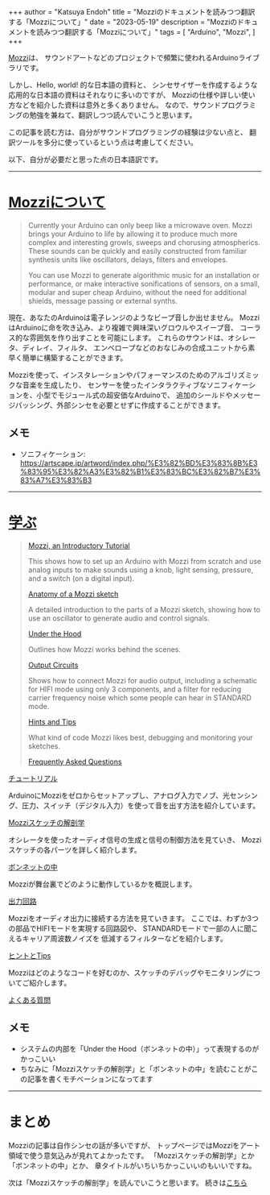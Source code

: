 +++
author = "Katsuya Endoh"
title = "Mozziのドキュメントを読みつつ翻訳する「Mozziについて」"
date = "2023-05-19"
description = "Mozziのドキュメントを読みつつ翻訳する「Mozziについて」"
tags = [
    "Arduino",
    "Mozzi",
]
+++

<!--more-->

[Mozzi](https://sensorium.github.io/Mozzi/)は、
サウンドアートなどのプロジェクトで頻繁に使われるArduinoライブラリです。

しかし、Hello, world! 的な日本語の資料と、
シンセサイザーを作成するような応用的な日本語の資料はそれなりに多いのですが、
Mozziの仕様や詳しい使い方などを紹介した資料は意外と多くありません。
なので、サウンドプログラミングの勉強を兼ねて、翻訳しつつ読んでいこうと思います。

この記事を読む方は、自分がサウンドプログラミングの経験は少ない点と、
翻訳ツールを多分に使っているという点は考慮してください。

以下、自分が必要だと思った点の日本語訳です。

---

# [Mozziについて](https://sensorium.github.io/Mozzi/)

> Currently your Arduino can only beep like a microwave oven. Mozzi brings your Arduino to life by allowing it to produce much more complex and interesting growls, sweeps and chorusing atmospherics. These sounds can be quickly and easily constructed from familiar synthesis units like oscillators, delays, filters and envelopes.
> 
> You can use Mozzi to generate algorithmic music for an installation or performance, or make interactive sonifications of sensors, on a small, modular and super cheap Arduino, without the need for additional shields, message passing or external synths.

現在、あなたのArduinoは電子レンジのようなビープ音しか出せません。
MozziはArduinoに命を吹き込み、より複雑で興味深いグロウルやスイープ音、
コーラス的な雰囲気を作り出すことを可能にします。
これらのサウンドは、オシレータ、ディレイ、フィルタ、
エンベロープなどのおなじみの合成ユニットから素早く簡単に構築することができます。

Mozziを使って、インスタレーションやパフォーマンスのためのアルゴリズミックな音楽を生成したり、
センサーを使ったインタラクティブなソニフィケーションを、小型でモジュール式の超安価なArduinoで、
追加のシールドやメッセージパッシング、外部シンセを必要とせずに作成することができます。

## メモ

- ソニフィケーション: https://artscape.jp/artword/index.php/%E3%82%BD%E3%83%8B%E3%83%95%E3%82%A3%E3%82%B1%E3%83%BC%E3%82%B7%E3%83%A7%E3%83%B3

---

# [学ぶ](https://sensorium.github.io/Mozzi/learn/)

> [Mozzi, an Introductory Tutorial](https://sensorium.github.io/Mozzi/learn/introductory-tutorial/)
> 
> This shows how to set up an Arduino with Mozzi from scratch and use analog inputs to make sounds using a knob, light sensing, pressure, and a switch (on a digital input).
> 
> [Anatomy of a Mozzi sketch](https://sensorium.github.io/Mozzi/learn/a-simple-sketch/)
> 
> A detailed introduction to the parts of a Mozzi sketch, showing how to use an oscillator to generate audio and control signals.
> 
> [Under the Hood](https://sensorium.github.io/Mozzi/learn/under-the-hood/)
> 
> Outlines how Mozzi works behind the scenes.
> 
> [Output Circuits](https://sensorium.github.io/Mozzi/learn/output/)
> 
> Shows how to connect Mozzi for audio output, including a schematic for HIFI mode using only 3 components, and a filter for reducing carrier frequency noise which some people can hear in STANDARD mode.
> 
> [Hints and Tips](https://sensorium.github.io/Mozzi/learn/hints/)
> 
> What kind of code Mozzi likes best, debugging and monitoring your sketches.
> 
> [Frequently Asked Questions](https://sensorium.github.io/Mozzi/learn/faq/)

[チュートリアル](https://sensorium.github.io/Mozzi/learn/introductory-tutorial/)

ArduinoにMozziをゼロからセットアップし、アナログ入力でノブ、光センシング、圧力、スイッチ（デジタル入力）を使って音を出す方法を紹介しています。

[Mozziスケッチの解剖学](https://sensorium.github.io/Mozzi/learn/a-simple-sketch/)

オシレータを使ったオーディオ信号の生成と信号の制御方法を見ていき、
Mozziスケッチの各パーツを詳しく紹介します。

[ボンネットの中](https://sensorium.github.io/Mozzi/learn/under-the-hood/)

Mozziが舞台裏でどのように動作しているかを概説します。

[出力回路](https://sensorium.github.io/Mozzi/learn/output/)

Mozziをオーディオ出力に接続する方法を見ていきます。
ここでは、わずか3つの部品でHIFIモードを実現する回路図や、
STANDARDモードで一部の人に聞こえるキャリア周波数ノイズを
低減するフィルターなどを紹介します。

[ヒントとTips](https://sensorium.github.io/Mozzi/learn/hints/)

Mozziはどのようなコードを好むのか、スケッチのデバッグやモニタリングについてご紹介します。

[よくある質問](https://sensorium.github.io/Mozzi/learn/faq/)

## メモ

- システムの内部を「Under the Hood（ボンネットの中）」って表現するのがかっこいい
- ちなみに「Mozziスケッチの解剖学」と「ボンネットの中」を読むことがこの記事を書くモチベーションになってます

---

# まとめ

Mozziの記事は自作シンセの話が多いですが、
トップページではMozziをアート領域で使う意気込みが見れてよかったです。
「Mozziスケッチの解剖学」とか「ボンネットの中」とか、
章タイトルがいちいちかっこいいのもいいですね。

次は「Mozziスケッチの解剖学」を読んでいこうと思います。
続きは[こちら](../mozzi-doc02)
